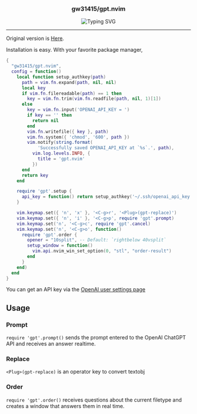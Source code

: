 <p align="center">
  <h3 align="center">gw31415/gpt.nvim</h3>
</p>
<p align="center">
  <img src="assets/typing.svg" alt="Typing SVG" />
</p>

<hr/>

Original version is [Here](https://github.com/thmsmlr/gpt.nvim).

Installation is easy.
With your favorite package manager,

```lua
{
  "gw31415/gpt.nvim",
  config = function()
    local function setup_authkey(path)
      path = vim.fn.expand(path, nil, nil)
      local key
      if vim.fn.filereadable(path) == 1 then
        key = vim.fn.trim(vim.fn.readfile(path, nil, 1)[1])
      else
        key = vim.fn.input('OPENAI_API_KEY = ')
        if key == '' then
          return nil
        end
        vim.fn.writefile({ key }, path)
        vim.fn.system({ 'chmod', '600', path })
        vim.notify(string.format(
            'Successfully saved OPENAI_API_KEY at `%s`.', path),
          vim.log.levels.INFO, {
            title = 'gpt.nvim'
          })
      end
      return key
    end

    require 'gpt'.setup {
      api_key = function() return setup_authkey('~/.ssh/openai_api_key.txt') end, -- or directly specify API_KEY string
    }

    vim.keymap.set({ 'n', 'x' }, '<C-g>r', '<Plug>(gpt-replace)')
    vim.keymap.set({ 'n', 'i' }, '<C-g>p', require 'gpt'.prompt)
    vim.keymap.set('n', '<C-g>c', require 'gpt'.cancel)
    vim.keymap.set('n', '<C-g>o', function()
      require 'gpt'.order {
        opener = "10split", -- Default: `rightbelow 40vsplit`
        setup_window = function()
          vim.api.nvim_win_set_option(0, "stl", "order-result")
        end
      }
    end)
  end
}
```

You can get an API key via the [OpenAI user settings page](https://platform.openai.com/account/api-keys)

## Usage

### Prompt

`require 'gpt'.prompt()` sends the prompt entered to the OpenAI ChatGPT API and receives an answer realtime.

### Replace
`<Plug>(gpt-replace)` is an operator key to convert textobj

### Order
`require 'gpt'.order()` receives questions about the current filetype and creates a window that answers them in real time.
